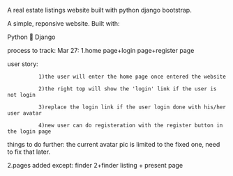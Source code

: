 A real estate listings website built with python django bootstrap.

A simple, reponsive website. Built with:

Python 🐍
Django 


process to track:
Mar 27:
1.home page+login page+register page

  user story:
  
              1)the user will enter the home page once entered the website
  
              2)the right top will show the 'login' link if the user is not login
              
              3)replace the login link if the user login done with his/her user avatar
              
              4)new user can do registeration with the register button in the login page
       
  things to do further: the current avatar pic is limited to the fixed one, need to fix that later.
  
 2.pages added except: finder 2+finder listing + present page
